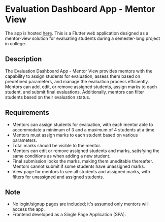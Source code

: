 # Evaluation Dashboard App - Mentor View
The app is hosted [here](https://scaler-assignment-two.vercel.app/).
This is a Flutter web application designed as a mentor-view solution for evaluating students during a semester-long project in college.

## Description

The Evaluation Dashboard App - Mentor View provides mentors with the capability to assign students for evaluation, assess them based on predefined parameters, and manage the evaluation process efficiently. Mentors can add, edit, or remove assigned students, assign marks to each student, and submit final evaluations. Additionally, mentors can filter students based on their evaluation status.

## Requirements

- Mentors can assign students for evaluation, with each mentor able to accommodate a minimum of 3 and a maximum of 4 students at a time.
- Mentors must assign marks to each student based on various parameters.
- Total marks should be visible to the mentor.
- Mentors can edit or remove assigned students and marks, satisfying the same conditions as when adding a new student.
- Final submission locks the marks, making them uneditable thereafter. Mentors cannot submit if some students have unassigned marks.
- View page for mentors to see all students and assigned marks, with filters for unassigned and assigned students.

## Note

- No login/signup pages are included; it's assumed only mentors will access the app.
- Frontend developed as a Single Page Application (SPA).
